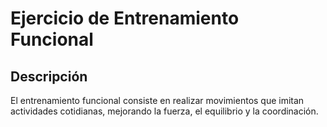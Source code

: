 # Ejercicio de Entrenamiento Funcional

## Descripción
El entrenamiento funcional consiste en realizar movimientos que imitan actividades cotidianas, mejorando la fuerza, el equilibrio y la coordinación.